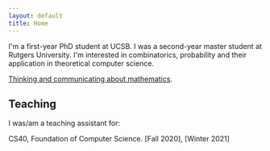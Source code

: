 ```yaml
---
layout: default
title: Home
---
```


I'm a first-year PhD student at UCSB. I was a second-year master student at Rutgers University. I'm interested in combinatorics, probability and their application in theoretical computer science.
 

[Thinking and communicating about mathematics](https://sites.math.rutgers.edu/~saks/300S/Part1.pdf).

  

  
  
  
  
  

  
  

## Teaching

I was/am a teaching assistant for: 

CS40, Foundation of Computer Science. [Fall 2020], [Winter 2021]





